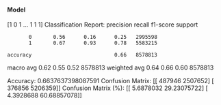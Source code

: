 #### Model
[1 0 1 ... 1 1 1]
Classification Report:
              precision    recall  f1-score   support

           0       0.56      0.16      0.25   2995598
           1       0.67      0.93      0.78   5583215

    accuracy                           0.66   8578813
   macro avg       0.62      0.55      0.52   8578813
weighted avg       0.64      0.66      0.60   8578813

Accuracy: 0.6637637398087591
Confusion Matrix:
[[ 487946 2507652]
 [ 376856 5206359]]
Confusion Matrix (%):
[[ 5.6878032  29.23075722]
 [ 4.3928688  60.68857078]]

